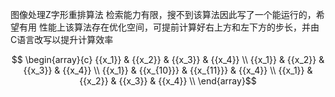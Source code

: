 图像处理Z字形重排算法
检索能力有限，搜不到该算法因此写了一个能运行的，希望有用
性能上该算法存在优化空间，可提前计算好右上方和左下方的步长，并由C语言改写以提升计算效率

 $$
   \begin{array}{c}
     {{x_1}} & {{x_2}} & {{x_3}} & {{x_4}} \\
     {{x_1}} & {{x_2}} & {{x_3}} & {{x_4}} \\
     {{x_1}} & {{x_{10}}} & {{x_{11}}} & {{x_4}} \\
     {{x_1}} & {{x_2}} & {{x_3}} & {{x_4}} \\
   \end{array}$$
